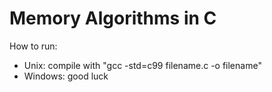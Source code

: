 # Memory Algorithms in C

How to run: 
- Unix: compile with "gcc -std=c99 filename.c -o filename"
- Windows: good luck

